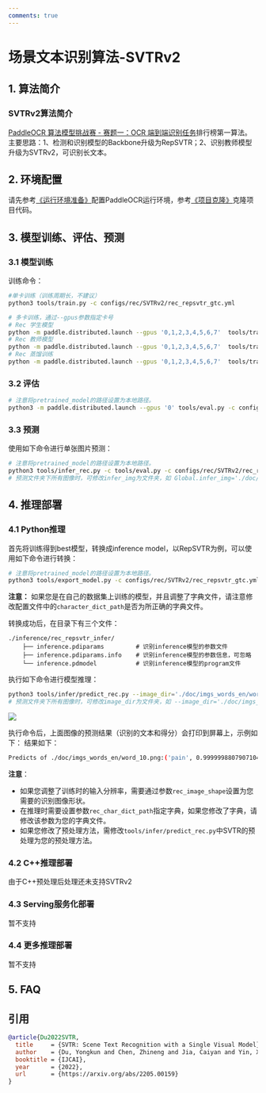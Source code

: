 ```yaml
---
comments: true
---
```


# 场景文本识别算法-SVTRv2
## 1. 算法简介
### SVTRv2算法简介

[PaddleOCR 算法模型挑战赛 - 赛题一：OCR 端到端识别任务](https://aistudio.baidu.com/competition/detail/1131/0/introduction)排行榜第一算法。主要思路：1、检测和识别模型的Backbone升级为RepSVTR；2、识别教师模型升级为SVTRv2，可识别长文本。


## 2. 环境配置
请先参考[《运行环境准备》](../../ppocr/environment.md)配置PaddleOCR运行环境，参考[《项目克隆》](../../ppocr/blog/clone.md)克隆项目代码。


## 3. 模型训练、评估、预测
### 3.1 模型训练
训练命令：
```bash
#单卡训练（训练周期长，不建议）
python3 tools/train.py -c configs/rec/SVTRv2/rec_repsvtr_gtc.yml

# 多卡训练，通过--gpus参数指定卡号
# Rec 学生模型
python -m paddle.distributed.launch --gpus '0,1,2,3,4,5,6,7'  tools/train.py -c configs/rec/SVTRv2/rec_repsvtr_gtc.yml
# Rec 教师模型
python -m paddle.distributed.launch --gpus '0,1,2,3,4,5,6,7'  tools/train.py -c configs/rec/SVTRv2/rec_svtrv2_gtc.yml
# Rec 蒸馏训练
python -m paddle.distributed.launch --gpus '0,1,2,3,4,5,6,7'  tools/train.py -c configs/rec/SVTRv2/rec_svtrv2_gtc_distill.yml
```

### 3.2 评估
```bash
# 注意将pretrained_model的路径设置为本地路径。
python3 -m paddle.distributed.launch --gpus '0' tools/eval.py -c configs/rec/SVTRv2/rec_repsvtr_gtc.yml -o Global.pretrained_model=output/rec_repsvtr_gtc/best_accuracy
```

### 3.3 预测
使用如下命令进行单张图片预测：
```bash
# 注意将pretrained_model的路径设置为本地路径。
python3 tools/infer_rec.py -c tools/eval.py -c configs/rec/SVTRv2/rec_repsvtr_gtc.yml -o Global.pretrained_model=output/rec_repsvtr_gtc/best_accuracy Global.infer_img='./doc/imgs_words_en/word_10.png'
# 预测文件夹下所有图像时，可修改infer_img为文件夹，如 Global.infer_img='./doc/imgs_words_en/'。
```

## 4. 推理部署
### 4.1 Python推理
首先将训练得到best模型，转换成inference model，以RepSVTR为例，可以使用如下命令进行转换：

```bash
# 注意将pretrained_model的路径设置为本地路径。
python3 tools/export_model.py -c configs/rec/SVTRv2/rec_repsvtr_gtc.yml -o Global.pretrained_model=output/rec_repsvtr_gtc/best_accuracy Global.save_inference_dir=./inference/rec_repsvtr_infer
```

**注意：** 如果您是在自己的数据集上训练的模型，并且调整了字典文件，请注意修改配置文件中的`character_dict_path`是否为所正确的字典文件。

转换成功后，在目录下有三个文件：
```
./inference/rec_repsvtr_infer/
    ├── inference.pdiparams         # 识别inference模型的参数文件
    ├── inference.pdiparams.info    # 识别inference模型的参数信息，可忽略
    └── inference.pdmodel           # 识别inference模型的program文件
```


执行如下命令进行模型推理：

```bash
python3 tools/infer/predict_rec.py --image_dir='./doc/imgs_words_en/word_10.png' --rec_model_dir='./inference/rec_repsvtr_infer/'
# 预测文件夹下所有图像时，可修改image_dir为文件夹，如 --image_dir='./doc/imgs_words_en/'。
```
![](../imgs_words_en/word_10.png)

执行命令后，上面图像的预测结果（识别的文本和得分）会打印到屏幕上，示例如下：
结果如下：
```bash
Predicts of ./doc/imgs_words_en/word_10.png:('pain', 0.9999998807907104)
```

**注意**：

- 如果您调整了训练时的输入分辨率，需要通过参数`rec_image_shape`设置为您需要的识别图像形状。
- 在推理时需要设置参数`rec_char_dict_path`指定字典，如果您修改了字典，请修改该参数为您的字典文件。
- 如果您修改了预处理方法，需修改`tools/infer/predict_rec.py`中SVTR的预处理为您的预处理方法。

### 4.2 C++推理部署
由于C++预处理后处理还未支持SVTRv2

### 4.3 Serving服务化部署
暂不支持

### 4.4 更多推理部署
暂不支持

## 5. FAQ

## 引用
```bibtex
@article{Du2022SVTR,
  title     = {SVTR: Scene Text Recognition with a Single Visual Model},
  author    = {Du, Yongkun and Chen, Zhineng and Jia, Caiyan and Yin, Xiaoting and Zheng, Tianlun and Li, Chenxia and Du, Yuning and Jiang, Yu-Gang},
  booktitle = {IJCAI},
  year      = {2022},
  url       = {https://arxiv.org/abs/2205.00159}
}
```
